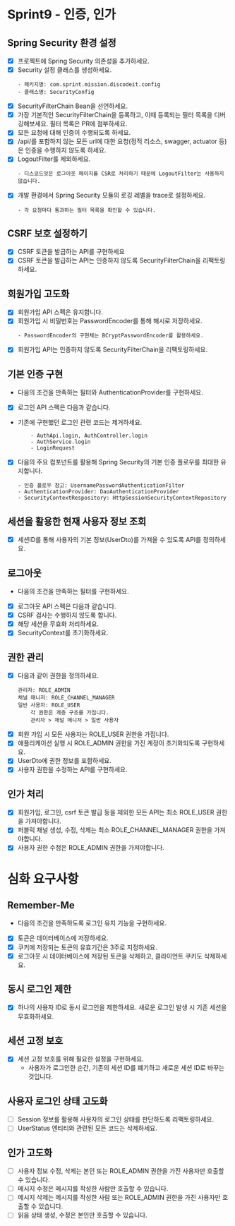 # Sprint9 - 인증, 인가

## Spring Security 환경 설정

- [x] 프로젝트에 Spring Security 의존성을 추가하세요.
- [x] Security 설정 클래스를 생성하세요.
  ~~~text
  - 패키지명: com.sprint.mission.discodeit.config
  - 클래스명: SecurityConfig
  ~~~
- [x] SecurityFilterChain Bean을 선언하세요.
- [x] 가장 기본적인 SecurityFilterChain을 등록하고, 이때 등록되는 필터 목록을 디버깅해보세요. 필터 목록은 PR에 첨부하세요.
- [x] 모든 요청에 대해 인증이 수행되도록 하세요.
- [x] /api/를 포함하지 않는 모든 url에 대한 요청(정적 리소스, swagger, actuator 등)은 인증을 수행하지 않도록 하세요.
- [x] LogoutFilter를 제외하세요.
  ~~~text
  - 디스코드잇은 로그아웃 페이지를 CSR로 처리하기 때문에 LogoutFilter는 사용하지 않습니다.
  ~~~
- [x] 개발 환경에서 Spring Security 모듈의 로깅 레벨을 trace로 설정하세요.
  ~~~text
  - 각 요청마다 통과하는 필터 목록을 확인할 수 있습니다.
  ~~~

## CSRF 보호 설정하기

- [x] CSRF 토큰을 발급하는 API를 구현하세요
- [x] CSRF 토큰을 발급하는 API는 인증하지 않도록 SecurityFilterChain을 리팩토링하세요.

## 회원가입 고도화

- [x]  회원가입 API 스펙은 유지합니다.
- [x]  회원가입 시 비밀번호는 PasswordEncoder를 통해 해시로 저장하세요.
    ~~~text
    - PasswordEncoder의 구현체는 BCryptPasswordEncoder를 활용하세요.
    ~~~~
- [x] 회원가입 API는 인증하지 않도록 SecurityFilterChain을 리팩토링하세요.

## 기본 인증 구현

- 다음의 조건을 만족하는 필터와 AuthenticationProvider를 구현하세요.
- [x]  로그인 API 스펙은 다음과 같습니다.
  - 기존에 구현했던 로그인 관련 코드는 제거하세요.
    ~~~text
        - AuthApi.login, AuthController.login
        - AuthService.login
        - LoginRequest
    ~~~~
- [x]  다음의 주요 컴포넌트를 활용해 Spring Security의 기본 인증 플로우를 최대한 유지합니다.
    ~~~text
    - 인증 플로우 참고: UsernamePasswordAuthenticationFilter
    - AuthenticationProvider: DaoAuthenticationProvider
    - SecurityContextRespository: HttpSessionSecurityContextRepository
    ~~~~

## 세션을 활용한 현재 사용자 정보 조회

- [x] 세션ID를 통해 사용자의 기본 정보(UserDto)를 가져올 수 있도록 API를 정의하세요.

## 로그아웃

- 다음의 조건을 만족하는 필터를 구현하세요.
- [x] 로그아웃 API 스펙은 다음과 같습니다.
- [x] CSRF 검사는 수행하지 않도록 합니다.
- [x] 해당 세션을 무효화 처리하세요.
- [x] SecurityContext를 초기화하세요.

## 권한 관리

- [x]  다음과 같이 권한을 정의하세요.
    ~~~ text 
    관리자: ROLE_ADMIN
    채널 매니저: ROLE_CHANNEL_MANAGER
    일반 사용자: ROLE_USER
        각 권한은 계층 구조를 가집니다.
        관리자 > 채널 매니저 > 일반 사용자
    ~~~
- [x]  회원 가입 시 모든 사용자는 ROLE_USER 권한을 가집니다.
- [x]  애플리케이션 실행 시 ROLE_ADMIN 권한을 가진 계정이 초기화되도록 구현하세요.
- [x]  UserDto에 권한 정보를 포함하세요.
- [x]  사용자 권한을 수정하는 API를 구현하세요.

## 인가 처리

- [x] 회원가입, 로그인, csrf 토큰 발급 등을 제외한 모든 API는 최소 ROLE_USER 권한을 가져야합니다.
- [x] 퍼블릭 채널 생성, 수정, 삭제는 최소 ROLE_CHANNEL_MANAGER 권한을 가져야합니다.
- [x] 사용자 권한 수정은 ROLE_ADMIN 권한을 가져야합니다.

# 심화 요구사항

## Remember-Me

- 다음의 조건을 만족하도록 로그인 유지 기능을 구현하세요.
- [x] 토큰은 데이터베이스에 저장하세요.
- [x] 쿠키에 저장되는 토큰의 유효기간은 3주로 지정하세요.
- [x] 로그아웃 시 데이터베이스에 저장된 토큰을 삭제하고, 클라이언트 쿠키도 삭제하세요.

## 동시 로그인 제한

- [x] 하나의 사용자 ID로 동시 로그인을 제한하세요. 새로운 로그인 발생 시 기존 세션을 무효화하세요.

## 세션 고정 보호

- [x] 세션 고정 보호를 위해 필요한 설정을 구현하세요.
  - 사용자가 로그인한 순간, 기존의 세션 ID를 폐기하고 새로운 세션 ID로 바꾸는 것입니다.

## 사용자 로그인 상태 고도화

- [ ] Session 정보를 활용해 사용자의 로그인 상태를 판단하도록 리팩토링하세요.
- [ ] UserStatus 엔티티와 관련된 모든 코드는 삭제하세요.

## 인가 고도화

- [ ] 사용자 정보 수정, 삭제는 본인 또는 ROLE_ADMIN 권한을 가진 사용자만 호출할 수 있습니다.
- [ ] 메시지 수정은 메시지를 작성한 사람만 호출할 수 있습니다.
- [ ] 메시지 삭제는 메시지를 작성한 사람 또는 ROLE_ADMIN 권한을 가진 사용자만 호출할 수 있습니다.
- [ ] 읽음 상태 생성, 수정은 본인만 호출할 수 있습니다.